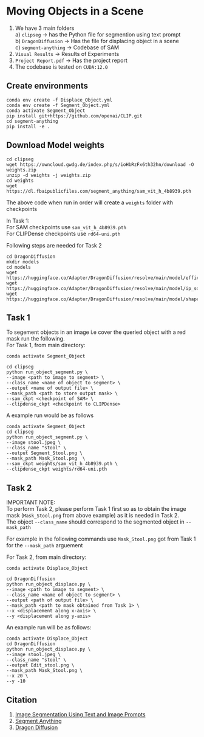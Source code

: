 # Moving Objects in a Scene

1) We have 3 main folders \
 a) `clipseg` -> has the Python file for segmention using text prompt \
 b) `DragonDiffusion` -> Has the file for displacing object in a scene \
 c) `segment-anything` -> Codebase of SAM 
2) `Visual Results` -> Results of Experiments
3) `Project Report.pdf` -> Has the project report
4) The codebase is tested on `CUDA:12.0`

## Create environments
```
conda env create -f Displace_Object.yml
conda env create -f Segment_Object.yml
conda activate Segment_Object
pip install git+https://github.com/openai/CLIP.git
cd segment-anything
pip install -e .
```
## Download Model weights

```
cd clipseg
wget https://owncloud.gwdg.de/index.php/s/ioHbRzFx6th32hn/download -O weights.zip
unzip -d weights -j weights.zip
cd weights
wget https://dl.fbaipublicfiles.com/segment_anything/sam_vit_h_4b8939.pth
```
The above code when run in order will create a `weights` folder with checkpoints

In Task 1: \
For SAM checkpoints use `sam_vit_h_4b8939.pth` \
For CLIPDense checkpoints use `rd64-uni.pth`

Following steps are needed for Task 2
```
cd DragonDiffusion
mkdir models
cd models
wget https://huggingface.co/Adapter/DragonDiffusion/resolve/main/model/efficient_sam_vits.pt
wget https://huggingface.co/Adapter/DragonDiffusion/resolve/main/model/ip_sd15_64.bin
wget https://huggingface.co/Adapter/DragonDiffusion/resolve/main/model/shape_predictor_68_face_landmarks.dat
```
## Task 1

To segement objects in an image i.e cover the queried object with a red mask run the following. \
For Task 1, from main directory:
```
conda activate Segment_Object
```
```
cd clipseg
python run_object_segment.py \
--image <path to image to segment> \
--class_name <name of object to segment> \
--output <name of output file> \
--mask_path <path to store output mask> \
--sam_ckpt <checkpoint of SAM> \
--clipdense_ckpt <checkpoint to CLIPDense> 
```

A example run would be as follows
```
conda activate Segment_Object
cd clipseg
python run_object_segment.py \
--image stool.jpeg \
--class_name "stool" \
--output Segment_Stool.png \
--mask_path Mask_Stool.png  \
--sam_ckpt weights/sam_vit_h_4b8939.pth \
--clipdense_ckpt weights/rd64-uni.pth 
```


## Task 2

IMPORTANT NOTE: \
  To perform Task 2, please perform Task 1 first so as to obtain the image mask (`Mask_Stool.png` from above example) as it is needed in Task 2. \
  The object `--class_name` should correspond to the segmented object in `--mask_path` 

  For example in the following commands use `Mask_Stool.png` got from Task 1 for the `--mask_path` arguement  
  

For Task 2, from main directory:
```
conda activate Displace_Object
```
```
cd DragonDiffusion
python run_object_displace.py \
--image <path to image to segment> \
--class_name <name of object to segment> \
--output <path of output file> \
--mask_path <path to mask obtained from Task 1> \
--x <displacement along x-axis> \
--y <displacement along y-axis>
```

An example run will be as follows:
```
conda activate Displace_Object
cd DragonDiffusion
python run_object_displace.py \
--image stool.jpeg \
--class_name "stool" \
--output Edit_stool.png \
--mask_path Mask_Stool.png \
--x 20 \
--y -10 
```


## Citation 
1) [Image Segmentation Using Text and Image Prompts](https://github.com/timojl/clipseg) 
2) [Segment Anything](https://github.com/facebookresearch/segment-anything) 
3) [Dragon Diffusion](https://github.com/MC-E/DragonDiffusion)
